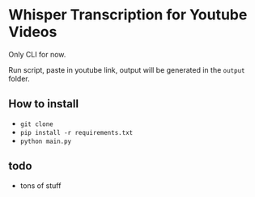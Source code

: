 # Whisper Transcription for Youtube Videos
Only CLI for now.

Run script, paste in youtube link, output will be generated in the `output` folder.


## How to install
- `git clone`
- `pip install -r requirements.txt`
- `python main.py`

## todo
- tons of stuff